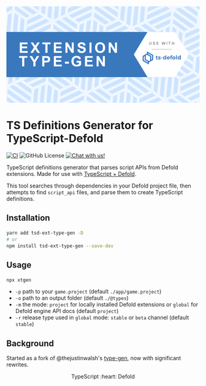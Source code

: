 <img src="_docs/ext-type-gen.png" alt="Ext Type-Gen">

# TS Definitions Generator for TypeScript-Defold

[![CI](https://github.com/thinknathan/tsd-ext-type-gen/actions/workflows/ci.yml/badge.svg)](https://github.com/thinknathan/tsd-ext-type-gen/actions/workflows/ci.yml) ![GitHub License](https://img.shields.io/github/license/thinknathan/tsd-ext-type-gen) <a href="https://discord.gg/eukcq5m"><img alt="Chat with us!" src="https://img.shields.io/discord/766898804896038942.svg?colorB=7581dc&logo=discord&logoColor=white"></a>

TypeScript definitions generator that parses script APIs from Defold extensions. Made for use with [TypeScript + Defold](https://ts-defold.dev/).

This tool searches through dependencies in your Defold project file, then attempts to find `script_api` files, and parse them to create TypeScript definitions.

## Installation

```bash
yarn add tsd-ext-type-gen -D
# or
npm install tsd-ext-type-gen --save-dev
```

## Usage

`npx xtgen`

- `-p` path to your `game.project` (default `./app/game.project`)
- `-o` path to an output folder (default `./@types`)
- `-m` the mode: `project` for locally installed Defold extensions or `global` for Defold engine API docs (default `project`)
- `-r` release type used in `global` mode: `stable` or `beta` channel (default `stable`)

## Background

Started as a fork of @thejustinwalsh's [type-gen](https://github.com/ts-defold/type-gen), now with significant rewrites.

<p align="center" class="h4">
  TypeScript :heart: Defold
</p>
